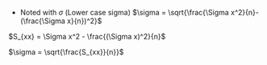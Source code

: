 - Noted with $\sigma$ (Lower case sigma)
$\sigma = \sqrt{\frac{\Sigma x^2}{n}-(\frac{\Sigma x}{n})^2}$

$S_{xx} = \Sigma x^2 - \frac{(\Sigma x)^2}{n}$

$\sigma = \sqrt{\frac{S_{xx}}{n}}$